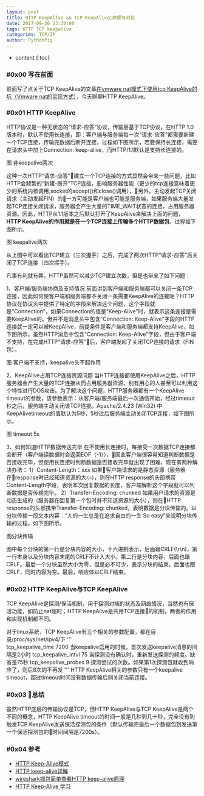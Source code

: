 ```yaml
---
layout: post
title: HTTP KeepAlive && TCP KeepAlive原理与对比
date: 2017-09-26 23:30:00
tags: HTTP TCP keepalive
categories: TCP/IP
author: PythonPig
---
```

* content
{:toc}




### \#0x00 写在前面
前面写了点关于TCP KeepAlive的文章[在vmware nat模式下使用tcp KeepAlive的坑（Vmware nat的实现方式）](https://pythonpig.github.io/2017/09/26/vmware-nat-&-tcp-keepalive/)，今天聊聊HTTP KeepAlive。

### \#0x01 HTTP KeepAlive
HTTP协议是一种无状态的“请求-应答”协议，传输层基于TCP协议，在HTTP 1.0版本时，默认不使用长连接，即：客户端与服务端每一次“请求-应答”都需要新建一个TCP连接，传输完数据后断开连接，过程如下图所示，若要保持长连接，需要在请求头中加上Connection: keep-alive，而HTTP/1.1默认是支持长连接的。

图 非keepalive两次

这种一次HTTP“请求-应答”建立一个TCP连接的方式显然会带来一些问题，比如HTTP会频繁的“新建-断开”TCP连接，影响服务器性能（更少的tcp连接意味着更少的系统内核调用,socket的accept()和close()调用），另外，主动发起TCP关闭请求（主动发起FIN）的一方可能是客户端也可能是服务端，如果服务端大量发起TCP连接关闭请求，服务器会产生大量的TIME_WAIT状态的连接，占用服务器资源。因此，HTTP从1.1版本之后默认打开了KeepAlive来解决上面的问题，**HTTP KeepAlive的作用就是在一个TCP连接上传输多个HTTP数据包**。过程如下图所示。

图 keepalive两次

从上图中可以看出TCP建立（三次握手）之后，完成了两次HTTP“请求-应答”后关闭了TCP连接（四次挥手）。

凡事有利就有弊，HTTP虽然可以减少TCP建立次数，但是也带来了如下问题：

1、客户端/服务端协商及支持情况
前面讲到客户端和服务端都可以关闭一条TCP连接，因此如何使客户端和服务端都不关闭一条需要KeepAlive的连接呢？HTTP协议在协议头中提供了特定的字段来解决这个问题，这个字段就是"Connection"，如果Connection的值是“Keep-Alive”时，就表示这条连接是需要KeepAlive的。但并不是消息头中包含"Connection: Keep-Alive"字段的HTTP连接就一定可以被KeepAlive，前提条件是客户端和服务端都支持KeepAlive，如下图所示，虽然HTTP消息中包含"Connection: Keep-Alive"字段，但由于客户端不支持，在完成HTTP“请求-应答”后，客户端发起了关闭TCP连接的请求（FIN包）。

图 客户端不支持，keepalive头不起作用

2、KeepAlive占用TCP连接资源问题
当HTTP连接都使用KeepAlive之后，HTTP服务器会产生大量的TCP连接从而占用服务器资源，别有用心的人甚至可以利用这个特性进行DOS攻击。为了解决这个问题，HTTP服务器都有一个KeepAlive timeout的参数，该参数表示：从客户端/服务端最后一次通信开始，经过timeout秒之后，服务端主动关闭该TCP连接。Apache/2.4.23 (Win32) 中KeepAlivetimeout的值默认为5秒，5秒过后服务端主动关闭TCP连接，如下图所示。

图 timeout 5s

3、如何知道HTTP数据传送完毕
在不使用长连接时，每接受一次数据TCP连接都会断开（客户端读数据时会返回EOF（-1）），因此客户端很容易知道判断数据是否接收完毕，但使用长连接时判断数据是否接收完毕就出现了困难，现在有两种解决办法：
1）Content-Length：xxx
如果客户端请求的是静态资源（服务器在response时已经知道资源的大小），则在HTTP response的头部携带Content-Length字段，表明本次回复数据的长度，客户端解析这个字段就可以判断数据是否传输完毕。
2）Transfer-Encoding: chunked
如果用户请求的资源是动态生成的（服务器在回复第一个包时并不知道资源的大小），则在HTTP response的头部携带Transfer-Encoding: chunked，表明数据是分块传输的。以分块传输一段文本内容：“人的一生总是在追求自由的一生 So easy”来说明分块传输的过程，如下图所示。

图分块传输

图中每个分块的第一行是分块内容的大小，十六进制表示，后面跟CRLF(\r\n)，第一行本身以及分块内容末尾的CRLF不计入大小。第二行是分块内容，后面也跟CRLF。最后一个分块虽然大小为零，但是必不可少，表示分块的结束，后面也跟CRLF，同时内容为空。最后，响应体以CRLF结束。

### \#0x02 HTTP KeepAlive与TCP KeepAlive

TCP KeepAlive是探测/保活机制，用于探测对端的状态及网络情况，当然也有保活功能，如防止nat超时；HTTP KeepAlive是共用TCP连接的机制，两者的作用和实现机制都不同。

对于linux系统，TCP KeepAlive有三个相关的参数配置，都在目录/proc/sys/net/ipv4/下
'''  
tcp_keepalive_time  7200 当keepalive启用的时候，首次发送keepalive消息的间隔是2小时
tcp_keepalive_intvl  75  当探测没有确认时，重新发送探测的频度。缺省是75秒
tcp_keepalive_probes  9  探测尝试的次数。如果第1次探测包就收到响应了，则后8次的不再发
'''
HTTP KeepAlive相关的参数只有一个keepalive timeout，超过timeout时间没有数据传输后则关闭当前连接。

### \#0x03 总结

虽然HTTP底层的传输协议是TCP，但HTTP KeepAlive与TCP KeepAlive是两个不同的概念，HTTP KeepAlive timeout的时间一般是几秒到几十秒，完全没有到触发TCP KeepAlive发送保活探测包的条件（默认传输完最后一个数据包到发送第一个保活探测包的时间间隔是7200s）。

### \#0x04 参考
* [HTTP Keep-Alive模式](http://www.cnblogs.com/skynet/archive/2010/12/11/1903347.html)
* [HTTP keep-alive详解](https://blog.csdn.net/xiaoduanayu/article/details/78386508)
* [wireshark抓包简单查看HTTP keep-alive原理](https://blog.csdn.net/Kingson_Wu/article/details/72512825)
* [HTTP Keep-Alive 学习](http://fengzhenbing98.iteye.com/blog/2117529)

